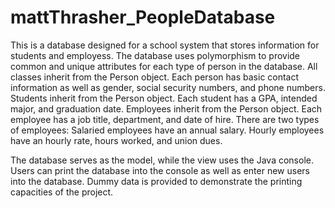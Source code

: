 # mattThrasher_PeopleDatabase

This is a database designed for a school system that stores information for students and employess. The database uses polymorphism to provide
common and unique attributes for each type of person in the database.
All classes inherit from the Person object. 
  Each person has basic contact information as well as gender, social security numbers, and phone numbers.
Students inherit from the Person object.
  Each student has a GPA, intended major, and graduation date.
Employees inherit from the Person object.
  Each employee has a job title, department, and date of hire.
  There are two types of employees:
    Salaried employees have an annual salary.
    Hourly employees have an hourly rate, hours worked, and union dues.
    
The database serves as the model, while the view uses the Java console. Users can print the database into the console as well as
enter new users into the database. Dummy data is provided to demonstrate the printing capacities of the project.

